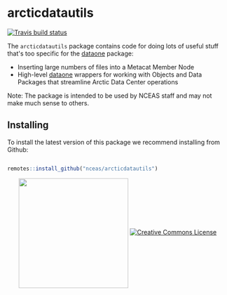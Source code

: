 # arcticdatautils

[![Travis build status](https://travis-ci.org/NCEAS/arcticdatautils.svg?branch=master)](https://travis-ci.org/NCEAS/arcticdatautils)

The `arcticdatautils` package contains code for doing lots of useful stuff that's too specific for the [dataone](https://github.com/DataONEorg/rdataone) package:

- Inserting large numbers of files into a Metacat Member Node
- High-level [dataone](https://github.com/DataONEorg/rdataone) wrappers for working with Objects and Data Packages that streamline Arctic Data Center operations

Note: The package is intended to be used by NCEAS staff and may not make much sense to others.

## Installing


To install the latest version of this package we recommend installing from Github:

```r

remotes::install_github("nceas/arcticdatautils")

```

<div>
<p align="center"> <a href="https://www.nceas.ucsb.edu/"><img  src="https://www.nceas.ucsb.edu/files/logos/NCEAS/NCEAS-full%20logo-4C.jpg" width="250px" align="center" /></a> <a rel="license" href="http://creativecommons.org/licenses/by-sa/4.0/"><img alt="Creative Commons License" style="border-width:0" src="https://i.creativecommons.org/l/by-sa/4.0/88x31.png"  /> </p>
</div>
